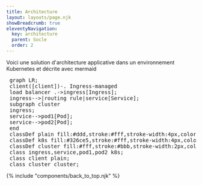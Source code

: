```yaml
---
title: Architecture
layout: layouts/page.njk
showBreadcrumb: true
eleventyNavigation:
  key: architecture
  parent: Socle
  order: 2
---
```


Voici une solution d'architecture applicative dans un environnement Kubernetes et décrite avec mermaid

<pre class="mermaid">
 graph LR;
 client([client])-. Ingress-managed <br> load balancer .->ingress[Ingress];
 ingress-->|routing rule|service[Service];
 subgraph cluster
 ingress;
 service-->pod1[Pod];
 service-->pod2[Pod];
 end
 classDef plain fill:#ddd,stroke:#fff,stroke-width:4px,color:#000;
 classDef k8s fill:#326ce5,stroke:#fff,stroke-width:4px,color:#fff;
 classDef cluster fill:#fff,stroke:#bbb,stroke-width:2px,color:#326ce5;
 class ingress,service,pod1,pod2 k8s;
 class client plain;
 class cluster cluster;
</pre>

{% include "components/back_to_top.njk" %}
